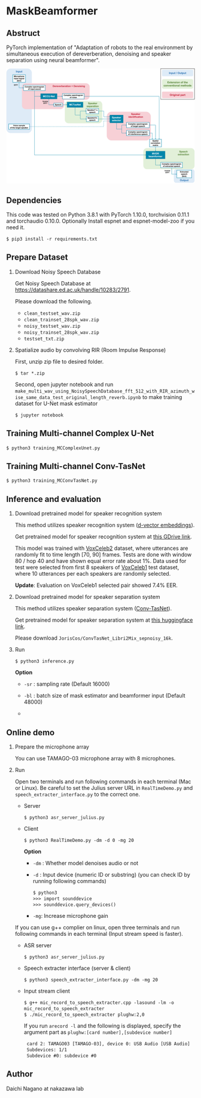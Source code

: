 # MaskBeamformer

## Abstruct

PyTorch implementation of "Adaptation of robots to the real environment by simultaneous execution of
 dereverberation, denoising and speaker separation using neural beamformer".



![](./utils/assets/U-TasNet-Beam.png)



## Dependencies

This code was tested on Python 3.8.1 with PyTorch 1.10.0, torchvision 0.11.1 and torchaudio 0.10.0. Optionally Install espnet and espnet-model-zoo if you need it.

```
$ pip3 install -r requirements.txt
```



## Prepare Dataset

1. Download Noisy Speech Database

   Get Noisy Speech Database at https://datashare.ed.ac.uk/handle/10283/2791.

   Please download the following.

   - `clean_testset_wav.zip`
   - `clean_trainset_28spk_wav.zip`
   - `noisy_testset_wav.zip`
   - `noisy_trainset_28spk_wav.zip`
   - `testset_txt.zip`

2. Spatialize audio by convolving RIR (Room Impulse Response)

   First, unzip zip file to desired folder.

   ```
   $ tar *.zip 
   ```

   Second, open jupyter notebook and run `make_multi_wav_using_NoisySpeechDatabase_fft_512_with_RIR_azimuth_wise_same_data_test_original_length_reverb.ipynb` to make training dataset for U-Net mask estimator

   ```
   $ jupyter notebook
   ```

   



## Training Multi-channel Complex U-Net

```
$ python3 training_MCComplexUnet.py
```



## Training Multi-channel Conv-TasNet

```
$ python3 training_MCConvTasNet.py
```





## Inference and evaluation

1. Download pretrained model for speaker recognition system

   This method utilizes speaker recognition system ([d-vector embeddings](https://google.github.io/speaker-id/publications/GE2E/)).

   Get pretrained model for speaker recognition system at [this GDrive link](https://drive.google.com/file/d/1YFmhmUok-W76JkrfA0fzQt3c-ZsfiwfL/view?usp=sharing).

   This model was trained with [VoxCeleb2](http://www.robots.ox.ac.uk/~vgg/data/voxceleb/vox2.html) dataset,
   where utterances are randomly fit to time length [70, 90] frames.
   Tests are done with window 80 / hop 40 and have shown equal error rate about 1%.
   Data used for test were selected from first 8 speakers of [VoxCeleb1](http://www.robots.ox.ac.uk/~vgg/data/voxceleb/vox1.html) test dataset, where 10 utterances per each speakers are randomly selected.

   **Update**: Evaluation on VoxCeleb1 selected pair showed 7.4% EER.

2. Download pretrained model for speaker separation system

   This method utilizes speaker separation system ([Conv-TasNet](https://arxiv.org/pdf/1809.07454.pdf)).

   Get pretrained model for speaker separation system at [this huggingface link](https://huggingface.co/models?filter=asteroid).

   Please download `JorisCos/ConvTasNet_Libri2Mix_sepnoisy_16k`.

3. Run

   ```
   $ python3 inference.py
   ```

   **Option**

   - `-sr` : sampling rate (Default 16000)
   - `-bl` : batch size of mask estimator and beamformer input (Default 48000)

   -  



## Online demo

1. Prepare the microphone array

   You can use TAMAGO-03 microphone array with 8 microphones.

2. Run

   Open two terminals and run following commands in each terminal (Mac or Linux). Be careful to set the Julius server URL in `RealTimeDemo.py` and `speech_extracter_interface.py` to the correct one.
   
   - Server

     ```
     $ python3 asr_server_julius.py
     ```
   
   - Client
   
     ```
     $ python3 RealTimeDemo.py -dm -d 0 -mg 20
     ```
   
     **Option**
   
     - `-dm` : Whether model denoises audio or not
   
     - `-d` : Input device (numeric ID or substring) (you can check ID by running following commands)
        ```
        $ python3 
        >>> import sounddevice
        >>> sounddevice.query_devices()
        ```
   
     - `-mg`: Increase microphone gain

   If you can use g++ complier on linux, open three terminals and run following commands in each terminal (Input stream speed is faster).

   - ASR server

     ```
     $ python3 asr_server_julius.py
     ```
   
   - Speech extracter interface (server & client)

     ```
     $ python3 speech_extracter_interface.py -dm -mg 20
     ```
   
   - Input stream client
   
     ```
     $ g++ mic_record_to_speech_extracter.cpp -lasound -lm -o mic_record_to_speech_extracter
     $ ./mic_record_to_speech_extracter plughw:2,0
     ```
     If you run `arecord -l` and the following is displayed, specify the argument part as `plughw:[card number],[subdevice number]` 
     ```
      card 2: TAMAGO03 [TAMAGO-03], device 0: USB Audio [USB Audio]
      Subdevices: 1/1
      Subdevice #0: subdevice #0
     ```







## Author

Daichi Nagano at nakazawa lab



